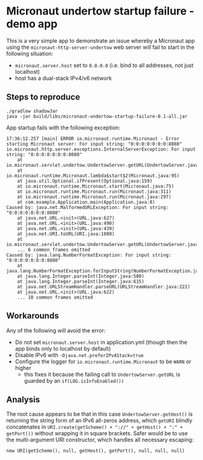 # Micronaut undertow startup failure - demo app

This is a very simple app to demonstrate an issue whereby a Micronaut app using the `micronaut-http-server-undertow` web server will fail to start in the following situation:

- `micronaut.server.host` set to `0.0.0.0` (i.e. bind to all addresses, not just localhost)
- host has a dual-stack IPv4/v6 network

## Steps to reproduce

```
./gradlew shadowJar
java -jar build/libs/micronaut-undertow-startup-failure-0.1-all.jar
```

App startup fails with the following exception:

```
17:36:12.257 [main] ERROR io.micronaut.runtime.Micronaut - Error starting Micronaut server: For input string: "0:0:0:0:0:0:0:8080"
io.micronaut.http.server.exceptions.InternalServerException: For input string: "0:0:0:0:0:0:0:8080"
	at io.micronaut.servlet.undertow.UndertowServer.getURL(UndertowServer.java:108)
	at io.micronaut.runtime.Micronaut.lambda$start$2(Micronaut.java:95)
	at java.util.Optional.ifPresent(Optional.java:159)
	at io.micronaut.runtime.Micronaut.start(Micronaut.java:75)
	at io.micronaut.runtime.Micronaut.run(Micronaut.java:311)
	at io.micronaut.runtime.Micronaut.run(Micronaut.java:297)
	at com.example.Application.main(Application.java:8)
Caused by: java.net.MalformedURLException: For input string: "0:0:0:0:0:0:0:8080"
	at java.net.URL.<init>(URL.java:627)
	at java.net.URL.<init>(URL.java:490)
	at java.net.URL.<init>(URL.java:439)
	at java.net.URI.toURL(URI.java:1089)
	at io.micronaut.servlet.undertow.UndertowServer.getURL(UndertowServer.java:106)
	... 6 common frames omitted
Caused by: java.lang.NumberFormatException: For input string: "0:0:0:0:0:0:0:8080"
	at java.lang.NumberFormatException.forInputString(NumberFormatException.java:65)
	at java.lang.Integer.parseInt(Integer.java:580)
	at java.lang.Integer.parseInt(Integer.java:615)
	at java.net.URLStreamHandler.parseURL(URLStreamHandler.java:222)
	at java.net.URL.<init>(URL.java:622)
	... 10 common frames omitted
```

## Workarounds

Any of the following will avoid the error:

- Do not set `micronaut.server.host` in application.yml (though then the app binds only to localhost by default)
- Disable IPv6 with `-Djava.net.preferIPv4Stack=true`
- Configure the logger for `io.micronaut.runtime.Micronaut` to be `WARN` or higher
  - this fixes it because the failing call to `UndertowServer.getURL` is guarded by an `if(LOG.isInfoEnabled())`

## Analysis

The root cause appears to be that in this case `UndertowServer.getHost()` is returning the string form of an IPv6 all-zeros address, which `getURI` blindly concatenates in `URI.create(getScheme() + "://" + getHost() + ":" + getPort())` without wrapping it in square brackets.  Safer would be to use the multi-argument URI constructor, which handles all necessary escaping:

```
new URI(getScheme(), null, getHost(), getPort(), null, null, null)
```
